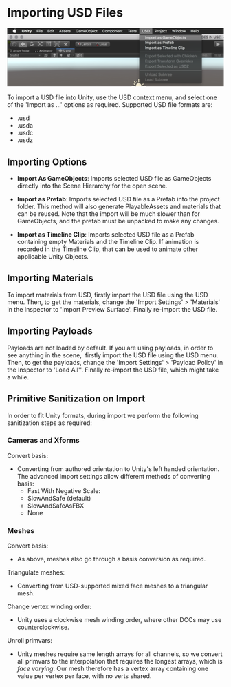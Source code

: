 # Importing USD Files

![](Images/USD_Menu.png)

To import a USD file into Unity, use the USD context menu, and select one of the 'Import as ...' options as required. Supported USD file formats are:

-   .usd
-   .usda
-   .usdc
-   .usdz

## Importing Options

-   **Import As GameObjects**: Imports selected USD file as GameObjects directly into the Scene Hierarchy for the open scene.

-   **Import as Prefab**: Imports selected USD file as a Prefab into the project folder. This method will also generate PlayableAssets and materials that can be reused. Note that the import will be much slower than for GameObjects, and the prefab must be unpacked to make any changes.

-   **Import as Timeline Clip**: Imports selected USD file as a Prefab containing empty Materials and the Timeline Clip. If animation is recorded in the Timeline Clip, that can be used to animate other applicable Unity Objects.

## Importing Materials

To import materials from USD, firstly import the USD file using the USD menu. Then, to get the materials, change the 'Import Settings' > 'Materials' in the Inspector to 'Import Preview Surface'. Finally re-import the USD file.

## Importing Payloads

Payloads are not loaded by default. If you are using payloads, in order to see anything in the scene,  firstly import the USD file using the USD menu. Then, to get the payloads, change the 'Import Settings' > 'Payload Policy' in the Inspector to 'Load All''. Finally re-import the USD file, which might take a while.

## Primitive Sanitization on Import

In order to fit Unity formats, during import we perform the following sanitization steps as required:

### Cameras and Xforms

Convert basis:
-   Converting from authored orientation to Unity's left handed orientation. The advanced import settings allow different methods of converting basis:
    -   Fast With Negative Scale: 
    -   SlowAndSafe (default)
    -   SlowAndSafeAsFBX
    -   None

### Meshes

Convert basis:
- As above, meshes also go through a basis conversion as required.

Triangulate meshes:
- Converting from USD-supported mixed face meshes to a triangular mesh.

Change vertex winding order: 
- Unity uses a clockwise mesh winding order, where other DCCs may use counterclockwise.

Unroll primvars: 
- Unity meshes require same length arrays for all channels, so we convert all primvars to the interpolation that requires the longest arrays, which is *face varying*. Our mesh therefore has a vertex array containing one value per vertex per face, with no verts shared.
